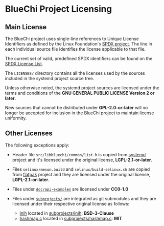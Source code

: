 # BlueChi Project Licensing

## Main License

The BlueChi project uses single-line references to Unique License Identifiers as
defined by the Linux Foundation's [SPDX project](https://spdx.org/). The line in
each individual source file identifies the license applicable to that file.

The current set of valid, predefined SPDX identifiers can be found on the
[SPDX License List](https://spdx.org/licenses/).

The `LICENSES/` directory contains all the licenses used by the sources included in
the systemd project source tree.

Unless otherwise noted, the systemd project sources are licensed under the terms
and conditions of the **GNU GENERAL PUBLIC LICENSE Version 2 or later**.

New sources that cannot be distributed under **GPL-2.0-or-later** will no longer
be accepted for inclusion in the BlueChi project to maintain license uniformity.

## Other Licenses

The following exceptions apply:

* Header file `src/libbluechi/common/list.h` is copied from [systemd](https://github.com/systemd/systemd) project
  and it's licensed under the original license, **LGPL-2.1-or-later**.
* Files `selinux/meson.build` and `selinux/build-selinux.sh` are copied from
  [flatpak](https://github.com/flatpak/flatpak) project and they are licensed under the original license,
  **LGPL-2.1-or-later**.
* Files under [`doc/api-examples`](../doc/api-examples/) are licensed under **CC0-1.0**
* Files under [`subprojects/`](../subprojects/) are integrated as git submodules and they are licensed under
their respective original license as follows:

  * [inih](https://github.com/benhoyt/inih/) located in [subprojects/inih](../subprojects/inih): **BSD-3-Clause**
  * [hashmap.c](https://github.com/tidwall/hashmap.c) located in [subprojects/hashmap.c](../subprojects/hashmap.c): **MIT**
